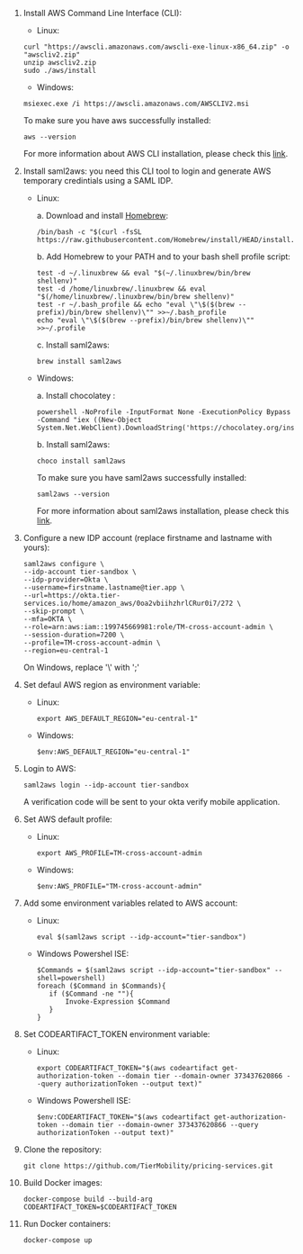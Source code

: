 1. Install AWS Command Line Interface (CLI):

   * Linux:

   ```
   curl "https://awscli.amazonaws.com/awscli-exe-linux-x86_64.zip" -o "awscliv2.zip"
   unzip awscliv2.zip
   sudo ./aws/install
   ```

   * Windows:

   ```
   msiexec.exe /i https://awscli.amazonaws.com/AWSCLIV2.msi
   ```

   To make sure you have aws successfully installed:	  
   ```
   aws --version
   ```

   For more information about AWS CLI installation, please check this [link](https://docs.aws.amazon.com/cli/latest/userguide/getting-started-install.html).

2. Install saml2aws: you need this CLI tool to login and generate AWS temporary credintials using a SAML IDP.

   * Linux:

     a. Download and install [Homebrew](https://docs.brew.sh/Homebrew-on-Linux):

     ```
     /bin/bash -c "$(curl -fsSL https://raw.githubusercontent.com/Homebrew/install/HEAD/install.sh)"
     ```

     b. Add Homebrew to your PATH and to your bash shell profile script:

     ```
     test -d ~/.linuxbrew && eval "$(~/.linuxbrew/bin/brew shellenv)"
     test -d /home/linuxbrew/.linuxbrew && eval "$(/home/linuxbrew/.linuxbrew/bin/brew shellenv)"
     test -r ~/.bash_profile && echo "eval \"\$($(brew --prefix)/bin/brew shellenv)\"" >>~/.bash_profile
     echo "eval \"\$($(brew --prefix)/bin/brew shellenv)\"" >>~/.profile
     ```

     c. Install saml2aws:  

     ```
     brew install saml2aws
     ```   

   * Windows:

     a. Install chocolatey [](https://chocolatey.org/install):

     ```
     powershell -NoProfile -InputFormat None -ExecutionPolicy Bypass -Command "iex ((New-Object System.Net.WebClient).DownloadString('https://chocolatey.org/install.ps1'))"
     ```

     b. Install saml2aws:
     ```
     choco install saml2aws
     ```

     To make sure you have saml2aws successfully installed:

     ```
     saml2aws --version
     ```

     For more information about saml2aws installation, please check this [link](https://github.com/Versent/saml2aws).

3. Configure a new IDP account (replace firstname and lastname with yours):

   ```
   saml2aws configure \
   --idp-account tier-sandbox \
   --idp-provider=Okta \
   --username=firstname.lastname@tier.app \
   --url=https://okta.tier-services.io/home/amazon_aws/0oa2vbiihzhrlCRur0i7/272 \
   --skip-prompt \
   --mfa=OKTA \
   --role=arn:aws:iam::199745669981:role/TM-cross-account-admin \
   --session-duration=7200 \
   --profile=TM-cross-account-admin \
   --region=eu-central-1
   ```

   On Windows, replace '\\' with ';'

4. Set defaul AWS region as environment variable:

   * Linux:

     ```
     export AWS_DEFAULT_REGION="eu-central-1"
     ```

   * Windows:

     ```
     $env:AWS_DEFAULT_REGION="eu-central-1"
     ```

5. Login to AWS:

   ```
   saml2aws login --idp-account tier-sandbox
   ```

   A verification code will be sent to your okta verify mobile application.

6. Set AWS default profile:

   * Linux:

     ```
     export AWS_PROFILE=TM-cross-account-admin
     ```

   * Windows:

     ```
     $env:AWS_PROFILE="TM-cross-account-admin"
     ```

7. Add some environment variables related to AWS account:

   * Linux:

     ```
     eval $(saml2aws script --idp-account="tier-sandbox")
     ```

   * Windows Powershel ISE:

     ```
     $Commands = $(saml2aws script --idp-account="tier-sandbox" --shell=powershell)
     foreach ($Command in $Commands){
     	if ($Command -ne ""){
     		Invoke-Expression $Command
    	}
     }

8. Set CODEARTIFACT_TOKEN environment variable:

   * Linux:
     ```
     export CODEARTIFACT_TOKEN="$(aws codeartifact get-authorization-token --domain tier --domain-owner 373437620866 --query authorizationToken --output text)"
     ```

   * Windows Powershell ISE:

     ```
     $env:CODEARTIFACT_TOKEN="$(aws codeartifact get-authorization-token --domain tier --domain-owner 373437620866 --query authorizationToken --output text)"	
     ```

9. Clone the repository:

   ```
   git clone https://github.com/TierMobility/pricing-services.git
   ```

10. Build Docker images:

    ```
    docker-compose build --build-arg CODEARTIFACT_TOKEN=$CODEARTIFACT_TOKEN
    ```

11. Run Docker containers:

    ```
    docker-compose up
    ```
